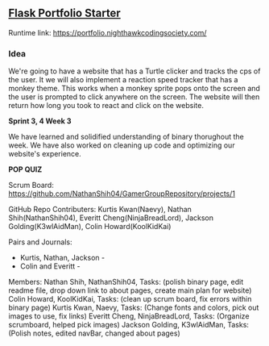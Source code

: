 ## [Flask Portfolio Starter](https://nighthawkcodingsociety.com/projectsearch/details/Flask%20Portfolio%20Starter)
Runtime link: https://portfolio.nighthawkcodingsociety.com/
### Idea
We're going to have a website that has a Turtle clicker and tracks the cps of the user. It we will also implement a reaction speed tracker that has a monkey theme. This works when a monkey sprite pops onto the screen and the user is prompted to click anywhere on the screen. The website will then return how long you took to react and click on the website.
 
**Sprint 3, 4 Week 3**
  
  We have learned and solidified understanding of binary thorughout the week. We have also worked on cleaning up code and optimizing our website's experience. 
  
**POP QUIZ**

Scrum Board: https://github.com/NathanShih04/GamerGroupRepository/projects/1

GitHub Repo Contributers: Kurtis Kwan(Naevy), Nathan Shih(NathanShih04), Everitt Cheng(NinjaBreadLord), Jackson Golding(K3wlAidMan), Colin Howard(KoolKidKai)

Pairs and Journals: 
- Kurtis, Nathan, Jackson - 
- Colin and Everitt - 

Members: 
Nathan Shih, NathanShih04, Tasks: (polish binary page, edit readme file, drop down link to about pages, create main plan for website)
Colin Howard, KoolKidKai, Tasks: (clean up scrum board, fix errors within binary page)
Kurtis Kwan, Naevy, Tasks: (Change fonts and colors, pick out images to use, fix links)
Everitt Cheng, NinjaBreadLord, Tasks: (Organize scrumboard, helped pick images)
Jackson Golding,  K3wlAidMan, Tasks: (Polish notes, edited navBar, changed about pages)
